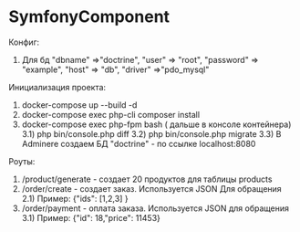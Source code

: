# SymfonyComponent

Конфиг:
1) Для бд
  "dbname" =>"doctrine",
  "user" => "root",
  "password" => "example",
  "host" => "db",
  "driver" =>"pdo_mysql"
  
Инициализация проекта:
1) docker-compose up --build -d
2) docker-compose exec php-cli composer install
3) docker-compose exec php-fpm bash ( дальше в консоле контейнера)
  3.1) php bin/console.php diff
  3.2) php bin/console.php migrate
  3.3) В Adminere создаем БД "doctrine" - по ссылке localhost:8080
  
 Роуты:
 1) /product/generate - создает 20 продуктов для таблицы products
 2) /order/create - создает заказ. Используется JSON Для обращения 
  2.1) Пример: {"ids": [1,2,3] }
 3) /order/payment - оплата заказа. Используется JSON для обращения
  3.1) Пример: {"id": 18,"price": 11453}
  
